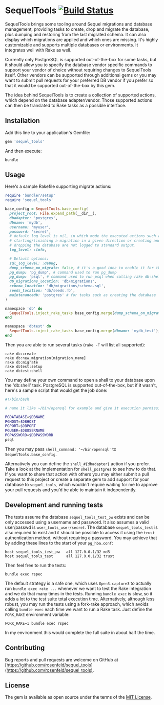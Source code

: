 # SequelTools [![Build Status](https://travis-ci.org/rosenfeld/sequel_tools.svg?branch=master)](https://travis-ci.org/rosenfeld/sequel_tools)

SequelTools brings some tooling around Sequel migrations and database management, providing tasks
to create, drop and migrate the database, plus dumping and restoring from the last migrated schema.
It can also display which migrations are applied and which ones are missing. It's highly
customizable and supports multiple databases or environments. It integrates well with Rake as well.

Currently only PostgreSQL is supported out-of-the-box for some tasks, but it should allow you to
specify the database vendor specific commands to support your vendor of choice without requiring
changes to SequelTools itself. Other vendors can be supported through additional gems or you may
want to submit pull requests for your preferred DB vendor if you prefer so that it would be
supported out-of-the-box by this gem.

The idea behind SequelTools is to create a collection of supported actions, which depend on the
database adapter/vendor. Those supported actions can then be translated to Rake tasks as a possible
interface.

## Installation

Add this line to your application's Gemfile:

```ruby
gem 'sequel_tools'
```

And then execute:

    bundle

## Usage

Here's a sample Rakefile supporting migrate actions:

```ruby
require 'bundler/setup'
require 'sequel_tools'

base_config = SequelTools.base_config(
  project_root: File.expand_path(__dir__),
  dbadapter: 'postgres',
  dbname: 'mydb',
  username: 'myuser',
  password: 'secret',
  # default log_level is nil, in which mode the executed actions such as
  # starting/finishing a migration in a given direction or creating and
  # dropping the database are not logged to standard output.
  log_level: :info,

  # Default options:
  sql_log_level: :debug,
  dump_schema_on_migrate: false, # it's a good idea to enable it for the reference environment
  pg_dump: 'pg_dump', # command used to run pg_dump
  pg_dump: 'psql', # command used to run psql when calling rake db:shell if adapter is postgres
  db_migrations_location: 'db/migrations',
  schema_location: 'db/migrations/schema.sql',
  seeds_location: 'db/seeds.rb',
  maintenancedb: 'postgres' # for tasks such as creating the database
)

namespace 'db' do
  SequelTools.inject_rake_tasks base_config.merge(dump_schema_on_migrate: true), self
end

namespace 'dbtest' do
  SequelTools.inject_rake_tasks base_config.merge(dbname: 'mydb_test'), self
end
```

Then you are able to run several tasks (`rake -T` will list all supported):

    rake db:create
    rake db:new_migration[migration_name]
    rake db:migrate
    rake dbtest:setup
    rake dbtest:shell

You may define your own command to open a shell to your database upon the 'db:shell' task.
PostgreSQL is supported out-of-the-box, but if it wasn't, here's a sample script that would
get the job done:

```bash
#!/bin/bash

# name it like ~/bin/opensql for example and give it execution permission

PGDATABASE=$DBNAME
PGHOST=$DBHOST
PGPORT=$DBPORT
PGUSER=$DBUSERNAME
PGPASSWORD=$DBPASSWORD
psql
```

Then you may pass `shell_command: '~/bin/opensql'` to `SequelTools.base_config`.

Alternatively you can define the `shell_#{dbadapter}` action if you prefer. Take a look at
the implementation for `shell_postgres` to see how to do that. If you want to share that action
with others you may either submit a pull request to this project or create a separate gem to
add support for your database to `sequel_tools`, which wouldn't require waiting for me to
approve your pull requests and you'd be able to maintain it independently.

## Development and running tests

The tests assume the database `sequel_tools_test_pw` exists and can be only accessed using a
username and password. It also assumes a valid user/passwd is `user_tools_user/secret`. The
database `sequel_tools_test` is also required to exist and it should be possible to access it
using the `trust` authentication method, without requiring a password. You may achieve that by
adding these lines to the start of your `pg_hba.conf`:

```
host sequel_tools_test_pw   all 127.0.0.1/32 md5
host sequel_tools_test      all 127.0.0.1/32 trust
```

Then feel free to run the tests:

    bundle exec rspec

The default strategy is a safe one, which uses `Open3.capture3` to actually run
`bundle exec rake ...` whenever we want to test the Rake integration and we do that many times
in the tests. Running `bundle exec` is slow, so it adds a lot to the test suite total execution
time. Alternatively, although less robust, you may run the tests using a fork-rake approach,
which avoids calling `bundle exec` each time we want to run a Rake task. Just define
the `FORK_RAKE` environment variable:

    FORK_RAKE=1 bundle exec rspec

In my environment this would complete the full suite in about half the time.

## Contributing

Bug reports and pull requests are welcome on GitHub at
[https://github.com/rosenfeld/sequel_tools](https://github.com/rosenfeld/sequel_tools).

## License

The gem is available as open source under the terms of the
[MIT License](https://opensource.org/licenses/MIT).
